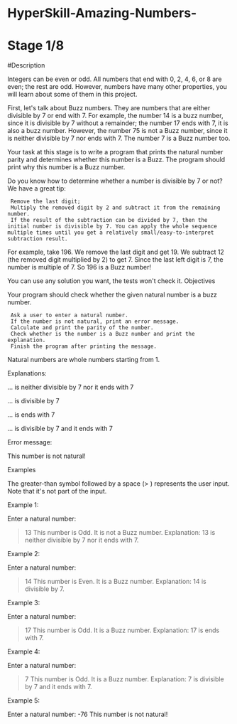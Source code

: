 # HyperSkill-Amazing-Numbers-
# Stage 1/8
#Description
 
 Integers can be even or odd. All numbers that end with 0, 2, 4, 6, or 8 are even; the rest are odd. However, numbers have many other properties, you will learn about some of them in this project.
 
 First, let's talk about Buzz numbers. They are numbers that are either divisible by 7 or end with 7. For example, the number 14 is a buzz number, since it is divisible by 7 without a remainder; the number 17 ends with 7, it is also a buzz number. However, the number 75 is not a Buzz number, since it is neither divisible by 7 nor ends with 7. The number 7 is a Buzz number too.
 
 Your task at this stage is to write a program that prints the natural number parity and determines whether this number is a Buzz. The program should print why this number is a Buzz number.
 
 Do you know how to determine whether a number is divisible by 7 or not? We have a great tip:
 
     Remove the last digit;
     Multiply the removed digit by 2 and subtract it from the remaining number.
     If the result of the subtraction can be divided by 7, then the initial number is divisible by 7. You can apply the whole sequence multiple times until you get a relatively small/easy-to-interpret subtraction result.
 
 For example, take 196. We remove the last digit and get 19. We subtract 12 (the removed digit multiplied by 2) to get 7. Since the last left digit is 7, the number is multiple of 7. So 196 is a Buzz number!
 
 You can use any solution you want, the tests won't check it.
 Objectives
 
 Your program should check whether the given natural number is a buzz number.
 
     Ask a user to enter a natural number.
     If the number is not natural, print an error message.
     Calculate and print the parity of the number.
     Check whether is the number is a Buzz number and print the explanation.
     Finish the program after printing the message.
 
 Natural numbers are whole numbers starting from 1.
 
 Explanations:
 
 ... is neither divisible by 7 nor it ends with 7
 
 ... is divisible by 7
 
 ... is ends with 7
 
 ... is divisible by 7 and it ends with 7
 
 Error message:
 
 This number is not natural!
 
 Examples
 
 The greater-than symbol followed by a space (> ) represents the user input. Note that it's not part of the input.
 
 Example 1:
 
 Enter a natural number:
 > 13
 This number is Odd.
 It is not a Buzz number.
 Explanation:
 13 is neither divisible by 7 nor it ends with 7.
 
 Example 2:
 
 Enter a natural number:
 > 14
 This number is Even.
 It is a Buzz number.
 Explanation:
 14 is divisible by 7.
 
 Example 3:
 
 Enter a natural number:
 > 17
 This number is Odd.
 It is a Buzz number.
 Explanation:
 17 is ends with 7.
 
 Example 4:
 
 Enter a natural number:
 > 7
 This number is Odd.
 It is a Buzz number.
 Explanation:
 7 is divisible by 7 and it ends with 7.
 
 Example 5:
 
 Enter a natural number:
 -76
 This number is not natural!
